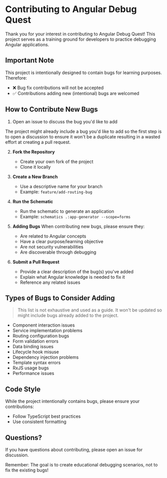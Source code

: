 # Contributing to Angular Debug Quest

Thank you for your interest in contributing to Angular Debug Quest! This project serves as a training ground for developers to practice debugging Angular applications.

## Important Note

This project is intentionally designed to contain bugs for learning purposes. Therefore:

- ❌ Bug fix contributions will not be accepted
- ✅ Contributions adding new (intentional) bugs are welcomed

## How to Contribute New Bugs

1. Open an issue to discuss the bug you'd like to add

The project might already include a bug you'd like to add so the first step is to open a discussion to ensure it won't be a duplicate resulting in a wasted effort at creating a pull request.

2. **Fork the Repository**

   - Create your own fork of the project
   - Clone it locally

3. **Create a New Branch**

   - Use a descriptive name for your branch
   - Example: `feature/add-routing-bug`

4. **Run the Schematic**

   - Run the schematic to generate an application
   - Example: `schematics .:app-generator --scope=forms`

5. **Adding Bugs**
   When contributing new bugs, please ensure they:

   - Are related to Angular concepts
   - Have a clear purpose/learning objective
   - Are not security vulnerabilities
   - Are discoverable through debugging

6. **Submit a Pull Request**
   - Provide a clear description of the bug(s) you've added
   - Explain what Angular knowledge is needed to fix it
   - Reference any related issues

## Types of Bugs to Consider Adding

> This list is not exhaustive and used as a guide.
> It won't be updated so might include bugs already added to the project.

- Component interaction issues
- Service implementation problems
- Routing configuration bugs
- Form validation errors
- Data binding issues
- Lifecycle hook misuse
- Dependency injection problems
- Template syntax errors
- RxJS usage bugs
- Performance issues

## Code Style

While the project intentionally contains bugs, please ensure your contributions:

- Follow TypeScript best practices
- Use consistent formatting

## Questions?

If you have questions about contributing, please open an issue for discussion.

Remember: The goal is to create educational debugging scenarios, not to fix the existing bugs!
